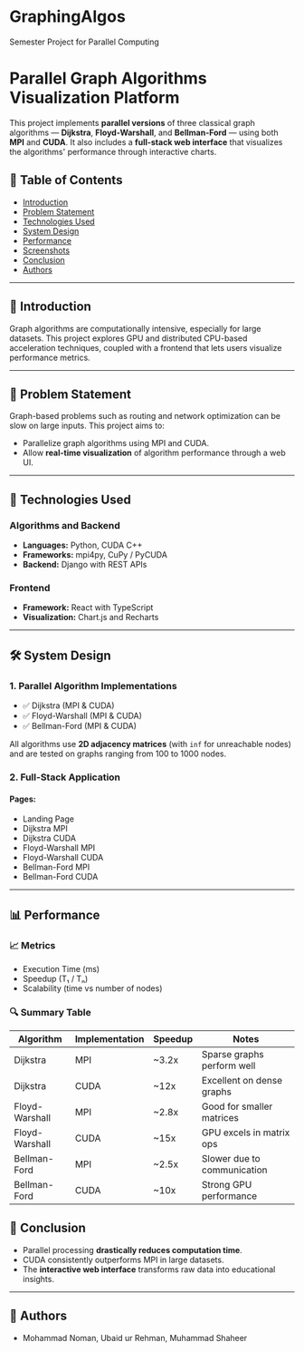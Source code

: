 # GraphingAlgos
Semester Project for Parallel Computing

# Parallel Graph Algorithms Visualization Platform

This project implements **parallel versions** of three classical graph algorithms — **Dijkstra**, **Floyd-Warshall**, and **Bellman-Ford** — using both **MPI** and **CUDA**. It also includes a **full-stack web interface** that visualizes the algorithms' performance through interactive charts.

## 📌 Table of Contents

- [Introduction](#introduction)
- [Problem Statement](#problem-statement)
- [Technologies Used](#technologies-used)
- [System Design](#system-design)
- [Performance](#performance)
- [Screenshots](#screenshots)
- [Conclusion](#conclusion)
- [Authors](#authors)

---

## 🚀 Introduction

Graph algorithms are computationally intensive, especially for large datasets. This project explores GPU and distributed CPU-based acceleration techniques, coupled with a frontend that lets users visualize performance metrics.

---

## 🧠 Problem Statement

Graph-based problems such as routing and network optimization can be slow on large inputs. This project aims to:
- Parallelize graph algorithms using MPI and CUDA.
- Allow **real-time visualization** of algorithm performance through a web UI.

---

## 🔧 Technologies Used

### Algorithms and Backend
- **Languages:** Python, CUDA C++
- **Frameworks:** mpi4py, CuPy / PyCUDA
- **Backend:** Django with REST APIs

### Frontend
- **Framework:** React with TypeScript
- **Visualization:** Chart.js and Recharts

---

## 🛠️ System Design

### 1. Parallel Algorithm Implementations
- ✅ Dijkstra (MPI & CUDA)
- ✅ Floyd-Warshall (MPI & CUDA)
- ✅ Bellman-Ford (MPI & CUDA)

All algorithms use **2D adjacency matrices** (with `inf` for unreachable nodes) and are tested on graphs ranging from 100 to 1000 nodes.

### 2. Full-Stack Application

#### Pages:
- Landing Page
- Dijkstra MPI
- Dijkstra CUDA
- Floyd-Warshall MPI
- Floyd-Warshall CUDA
- Bellman-Ford MPI
- Bellman-Ford CUDA

---

## 📊 Performance

### 📈 Metrics
- Execution Time (ms)
- Speedup (T₁ / Tₙ)
- Scalability (time vs number of nodes)

### 🔍 Summary Table

| Algorithm          | Implementation | Speedup | Notes                          |
|-------------------|----------------|---------|--------------------------------|
| Dijkstra          | MPI            | ~3.2x   | Sparse graphs perform well     |
| Dijkstra          | CUDA           | ~12x    | Excellent on dense graphs      |
| Floyd-Warshall    | MPI            | ~2.8x   | Good for smaller matrices      |
| Floyd-Warshall    | CUDA           | ~15x    | GPU excels in matrix ops       |
| Bellman-Ford      | MPI            | ~2.5x   | Slower due to communication    |
| Bellman-Ford      | CUDA           | ~10x    | Strong GPU performance         |



## 🧾 Conclusion

- Parallel processing **drastically reduces computation time**.
- CUDA consistently outperforms MPI in large datasets.
- The **interactive web interface** transforms raw data into educational insights.

---

## 👥 Authors

- Mohammad Noman, Ubaid ur Rehman, Muhammad Shaheer

